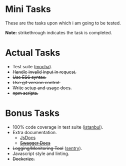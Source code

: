 # Mini Tasks
These are the tasks upon which i am going to be tested.

**Note:** strikethrough indicates the task is completed.

# Actual Tasks
- Test suite ([mocha](https://mochajs.org/)).
- ~~Handle invalid input in request.~~
- ~~Use ES6 syntax.~~
- ~~Use git version control.~~
- ~~Write setup and usage docs.~~
- ~~npm scripts.~~

# Bonus Tasks
- 100% code coverage in test suite ([istanbul](https://istanbul.js.org/)).
- Extra documentation.
  - [JsDocs](http://usejsdoc.org/)
  - ~~[Swagger Docs](http://swagger.io/specification/)~~
- ~~Logging/Monitoring Tool~~ ([sentry](https://sentry.io)).
- Javascript style and linting.
- ~~Dockerize.~~
